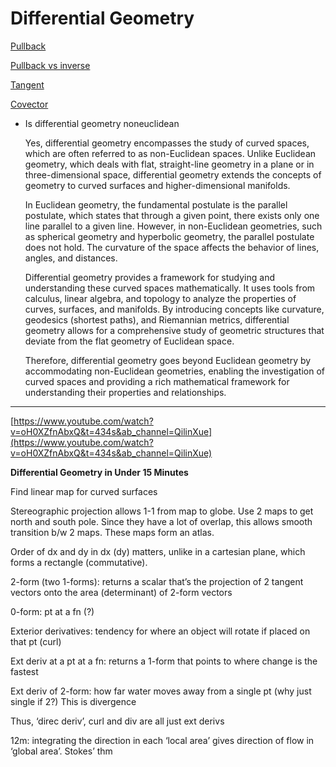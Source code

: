 # Differential Geometry

[Pullback](Differential%20Geometry%2061c969cf447e4396895341f4ba1a03ad/Pullback%20c1128c997ce44d78a346913f3582a2a1.md) 

[Pullback vs inverse](Differential%20Geometry%2061c969cf447e4396895341f4ba1a03ad/Pullback%20vs%20inverse%20ebfaa3b457c447e886d0124b09e3fad4.md)

[Tangent](Differential%20Geometry%2061c969cf447e4396895341f4ba1a03ad/Tangent%2058459aa9a82445109b4edc09fd92fa6c.md)

[Covector](Differential%20Geometry%2061c969cf447e4396895341f4ba1a03ad/Covector%20557fec907e8e414e988863b79d4eec1a.md) 

- Is differential geometry noneuclidean
    
    Yes, differential geometry encompasses the study of curved spaces, which are often referred to as non-Euclidean spaces. Unlike Euclidean geometry, which deals with flat, straight-line geometry in a plane or in three-dimensional space, differential geometry extends the concepts of geometry to curved surfaces and higher-dimensional manifolds.
    
    In Euclidean geometry, the fundamental postulate is the parallel postulate, which states that through a given point, there exists only one line parallel to a given line. However, in non-Euclidean geometries, such as spherical geometry and hyperbolic geometry, the parallel postulate does not hold. The curvature of the space affects the behavior of lines, angles, and distances.
    
    Differential geometry provides a framework for studying and understanding these curved spaces mathematically. It uses tools from calculus, linear algebra, and topology to analyze the properties of curves, surfaces, and manifolds. By introducing concepts like curvature, geodesics (shortest paths), and Riemannian metrics, differential geometry allows for a comprehensive study of geometric structures that deviate from the flat geometry of Euclidean space.
    
    Therefore, differential geometry goes beyond Euclidean geometry by accommodating non-Euclidean geometries, enabling the investigation of curved spaces and providing a rich mathematical framework for understanding their properties and relationships.
    

---

[https://www.youtube.com/watch?v=oH0XZfnAbxQ&t=434s&ab_channel=QilinXue](https://www.youtube.com/watch?v=oH0XZfnAbxQ&t=434s&ab_channel=QilinXue)

**Differential Geometry in Under 15 Minutes**

Find linear map for curved surfaces

Stereographic projection allows 1-1 from map to globe. Use 2 maps to get north and south pole. Since they have a lot of overlap, this allows smooth transition b/w 2 maps. These maps form an atlas.

Order of dx and dy in dx (dy) matters, unlike in a cartesian plane, which forms a rectangle (commutative).

2-form (two 1-forms): returns a scalar that’s the projection of 2 tangent vectors onto the area (determinant) of 2-form vectors

0-form: pt at a fn (?)

Exterior derivatives: tendency for where an object will rotate if placed on that pt (curl)

Ext deriv at a pt at a fn: returns a 1-form that points to where change is the fastest

Ext deriv of 2-form: how far water moves away from a single pt (why just single if 2?) This is divergence

Thus, ‘direc deriv’, curl and div are all just ext derivs

12m: integrating the direction in each ‘local area’ gives direction of flow in ‘global area’. Stokes’ thm